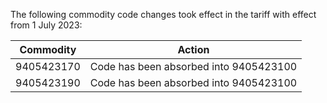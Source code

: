 The following commodity code changes took effect in the tariff with effect from 1 July 2023:

|Commodity|Action|
|-|-|
|9405423170|Code has been absorbed into 9405423100|
|9405423190|Code has been absorbed into 9405423100|

